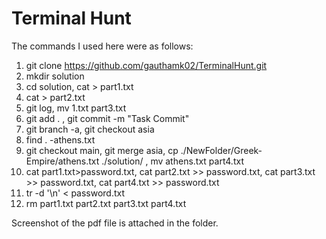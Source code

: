 # Terminal Hunt
The commands I used here were as follows:
1. git clone https://github.com/gauthamk02/TerminalHunt.git
2. mkdir solution
3. cd solution, cat > part1.txt
4. cat > part2.txt
5. git log, mv 1.txt part3.txt
6. git add . , git commit -m "Task Commit"
7. git branch -a, git checkout asia
8. find . -athens.txt
9. git checkout main, git merge asia, cp ./NewFolder/Greek-Empire/athens.txt ./solution/ , mv athens.txt part4.txt
10. cat part1.txt>password.txt, cat part2.txt >> password.txt, cat part3.txt >> password.txt, cat part4.txt >> password.txt
11. tr -d '\n' < password.txt
12. rm part1.txt part2.txt part3.txt part4.txt

Screenshot of the pdf file is attached in the folder.
